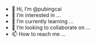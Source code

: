 - 👋 Hi, I’m @pubingcai
- 👀 I’m interested in ...
- 🌱 I’m currently learning ...
- 💞️ I’m looking to collaborate on ...
- 📫 How to reach me ...

<!---
pubingcai/pubingcai is a ✨ special ✨ repository because its `README.md` (this file) appears on your GitHub profile.
You can click the Preview link to take a look at your changes.
--->
